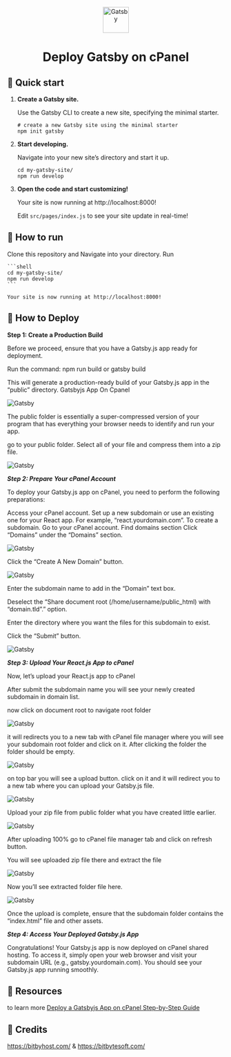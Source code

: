 <p align="center">
  <a href="https://www.gatsbyjs.com/?utm_source=starter&utm_medium=readme&utm_campaign=minimal-starter">
    <img alt="Gatsby" src="https://www.gatsbyjs.com/Gatsby-Monogram.svg" width="60" />
  </a>
</p>
<h1 align="center">
  Deploy Gatsby on cPanel
</h1>

## 🚀 Quick start

1.  **Create a Gatsby site.**

    Use the Gatsby CLI to create a new site, specifying the minimal starter.

    ```shell
    # create a new Gatsby site using the minimal starter
    npm init gatsby
    ```

2.  **Start developing.**

    Navigate into your new site’s directory and start it up.

    ```shell
    cd my-gatsby-site/
    npm run develop
    ```

3.  **Open the code and start customizing!**

    Your site is now running at http://localhost:8000!

    Edit `src/pages/index.js` to see your site update in real-time!

## 🚀 How to run

Clone this repository and Navigate into your directory. Run


    ```shell
    cd my-gatsby-site/
    npm run develop
    ```

    Your site is now running at http://localhost:8000!

## 🚀 How to Deploy

****Step 1: Create a Production Build****



Before we proceed, ensure that you have a Gatsby.js app ready for deployment. 

Run the command: npm run build or gatsby build

This will generate a production-ready build of your Gatsby.js app in the “public” directory.
Gatsbyjs App On Cpanel

 <img alt="Gatsby" src="https://bitbyhost.com/wp-content/uploads/2023/06/Screenshot-80.png" />

The public folder is essentially a super-compressed version of your program that has everything your browser needs to identify and run your app.

go to your public folder. Select all of your file and compress them into a zip file.

<img alt="Gatsby" src="https://bitbyhost.com/wp-content/uploads/2023/06/Screenshot-81-2-768x432.png" />


***Step 2: Prepare Your cPanel Account***



To deploy your Gatsby.js app on cPanel, you need to perform the following preparations:

Access your cPanel account.
Set up a new subdomain or use an existing one for your React app. For example, “react.yourdomain.com”.
To create a subdomain. Go to your cPanel account. Find domains section Click “Domains” under the “Domains” section.

<img alt="Gatsby" src="https://bitbyhost.com/wp-content/uploads/2023/06/Screenshot-82-768x432.png" />

Click the “Create A New Domain” button.

<img alt="Gatsby" src="https://bitbyhost.com/wp-content/uploads/2023/06/Screenshot-47-4-768x432.png" />

Enter the subdomain name to add in the “Domain” text box.

Deselect the “Share document root (/home/username/public_html) with “domain.tld”.” option.

Enter the directory where you want the files for this subdomain to exist.

Click the “Submit” button.

<img alt="Gatsby" src="https://bitbyhost.com/wp-content/uploads/2023/06/Screenshot-71-768x432.png" />


***Step 3: Upload Your React.js App to cPanel***



Now, let’s upload your React.js app to cPanel

After submit the subdomain name you will see your newly created subdomain in domain list.

now click on document root to navigate root folder

<img alt="Gatsby" src="https://bitbyhost.com/wp-content/uploads/2023/06/Screenshot-83-768x432.png" />

it will redirects you to a new tab with cPanel file manager where you will see your subdomain root folder and click on it. After clicking the folder the folder should be empty.

<img alt="Gatsby" src="https://bitbyhost.com/wp-content/uploads/2023/06/Screenshot-75-768x432.png" />

on top bar you will see a upload button. click on it and it will redirect you to a new tab where you can upload your Gatsby.js file.

<img alt="Gatsby" src="https://bitbyhost.com/wp-content/uploads/2023/06/Screenshot-84-768x432.png" />

Upload your zip file from public folder what you have created little earlier.

<img alt="Gatsby" src="https://bitbyhost.com/wp-content/uploads/2023/06/Screenshot-85-768x432.png" />

After uploading 100% go to cPanel file manager tab and click on refresh button.

You will see uploaded zip file there and extract the file

<img alt="Gatsby" src="https://bitbyhost.com/wp-content/uploads/2023/06/Screenshot-78-768x432.png" />

Now you’ll see extracted folder file here.

<img alt="Gatsby" src="https://bitbyhost.com/wp-content/uploads/2023/06/Screenshot-86-768x432.png" />

Once the upload is complete, ensure that the subdomain folder contains the “index.html” file and other assets.

***Step 4: Access Your Deployed Gatsby.js App***



Congratulations! Your Gatsby.js app is now deployed on cPanel shared hosting. To access it, simply open your web browser and visit your subdomain URL (e.g., gatsby.yourdomain.com). You should see your Gatsby.js app running smoothly.


## 🚀 Resources

to learn more <a href="https://bitbyhost.com/deploy-a-gatsbyjs-app-on-cpanel/" target="_blank">Deploy a Gatsbyjs App on cPanel Step-by-Step Guide</a>

## 🚀 Credits

https://bitbyhost.com/
&
https://bitbytesoft.com/